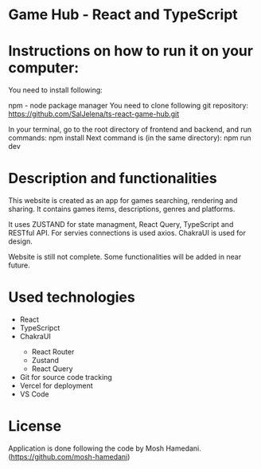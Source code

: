# Game Hub - React and TypeScript

# Instructions on how to run it on your computer:
You need to install following:

npm - node package manager
You need to clone following git repository: https://github.com/SalJelena/ts-react-game-hub.git

In your terminal, go to the root directory of frontend and backend, and run commands: npm install
Next command is (in the same directory): npm run dev



# Description and functionalities
This website is created as an app for games searching, rendering and sharing. It contains games items, descriptions, genres and platforms.

It uses ZUSTAND for state managment, React Query, TypeScript and RESTful API. For servies connections is used axios.
ChakraUI is used for design.

Website is still not complete. Some functionalities will be added in near future.


# Used technologies

<ul>
<li> React </li>
<li> TypeScripct </li>
<li> ChakraUI </li>
<ul>
  <li>React Router</li>
  <li>Zustand</li>
  <li>React Query</li>
  </ul>
<li>Git for source code tracking</li>
<li>Vercel for deployment</li>
<li>VS Code</li>
  </ul>

# License
Application is done following the code by Mosh Hamedani. (https://github.com/mosh-hamedani)
